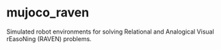 # mujoco_raven
Simulated robot environments for solving Relational and Analogical Visual rEasoNing (RAVEN) problems.
